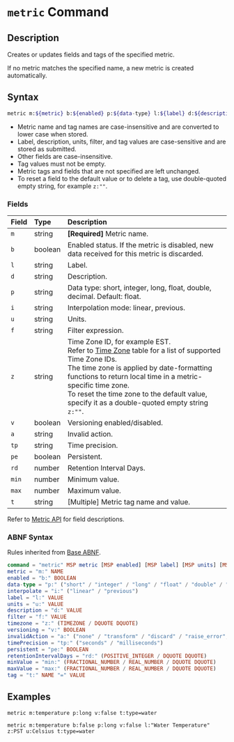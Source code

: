# `metric` Command

## Description

Creates or updates fields and tags of the specified metric.

If no metric matches the specified name, a new metric is created automatically.

## Syntax

```bash
metric m:${metric} b:${enabled} p:${data-type} l:${label} d:${description} i:${interpolate} u:${units} f:${filter} z:${timezone} v:${versioning} a:${invalid_action} min:${minimum_value} max:${maximum_value} t:${tag-1}=${text} t:${tag-2}=${text}
```

* Metric name and tag names are case-insensitive and are converted to lower case when stored.
* Label, description, units, filter, and tag values are case-sensitive and are stored as submitted.
* Other fields are case-insensitive.
* Tag values must not be empty.
* Metric tags and fields that are not specified are left unchanged.
* To reset a field to the default value or to delete a tag, use double-quoted empty string, for example `z:""`.

### Fields

| **Field** | **Type** | **Description** |
|:---|:---|:---|
| `m`         | string           | **[Required]** Metric name. |
| `b`         | boolean          | Enabled status. If the metric is disabled, new data received for this metric is discarded. |
| `l`         | string           | Label. |
| `d`         | string           | Description. |
| `p`         | string           | Data type: short, integer, long, float, double, decimal. Default: float. |
| `i`         | string           | Interpolation mode: linear, previous. |
| `u`         | string           | Units. |
| `f`         | string           | Filter expression. |
| `z`         | string           | Time Zone ID, for example EST.<br>Refer to [Time Zone](../../shared/timezone-list.md) table for a list of supported Time Zone IDs.<br>The time zone is applied by date-formatting functions to return local time in a metric-specific time zone.<br>To reset the time zone to the default value, specify it as a double-quoted empty string `z:""`.|
| `v`         | boolean          | Versioning enabled/disabled. |
| `a`         | string           | Invalid action. |
| `tp`        | string           | Time precision.  |
| `pe`        | boolean          | Persistent. |
| `rd`        | number           | Retention Interval Days. |
| `min`       | number           | Minimum value. |
| `max`       | number           | Maximum value. |
| `t`         | string           | [Multiple] Metric tag name and value.  |

Refer to [Metric API](../meta/metric/list.md#fields) for field descriptions.

### ABNF Syntax

Rules inherited from [Base ABNF](base-abnf.md).

```elm
command = "metric" MSP metric [MSP enabled] [MSP label] [MSP units] [MSP description] [MSP data-type] [MSP interpolate] [MSP filter] [MSP timezone] [MSP versioning] [MSP invalidAction] [MSP timePrecision] [MSP persistent] [MSP retentionIntervalDays] [MSP minValue] [MSP maxValue] *(MSP tag)
metric = "m:" NAME
enabled = "b:" BOOLEAN
data-type = "p:" ("short" / "integer" / "long" / "float" / "double" / "decimal")
interpolate = "i:" ("linear" / "previous")
label = "l:" VALUE
units = "u:" VALUE
description = "d:" VALUE
filter = "f:" VALUE
timezone = "z:" (TIMEZONE / DQUOTE DQUOTE)
versioning = "v:" BOOLEAN
invalidAction = "a:" ("none" / "transform" / "discard" / "raise_error", "set_version_status")
timePrecision = "tp:" ("seconds" / "milliseconds")
persistent = "pe:" BOOLEAN
retentionIntervalDays = "rd:" (POSITIVE_INTEGER / DQUOTE DQUOTE)
minValue = "min:" (FRACTIONAL_NUMBER / REAL_NUMBER / DQUOTE DQUOTE)
maxValue = "max:" (FRACTIONAL_NUMBER / REAL_NUMBER / DQUOTE DQUOTE)
tag = "t:" NAME "=" VALUE
```

## Examples

```ls
metric m:temperature p:long v:false t:type=water
```

```ls
metric m:temperature b:false p:long v:false l:"Water Temperature" z:PST u:Celsius t:type=water
```

